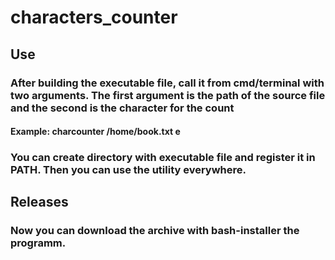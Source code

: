 # characters_counter

## Use
### After building the executable file, call it from cmd/terminal with two arguments. The first argument is the path of the source file and the second is the character for the count
#### Example: charcounter /home/book.txt e
### You can create directory with executable file and register it in PATH. Then you can use the utility everywhere.

## Releases
### Now you can download the archive with bash-installer the programm.
